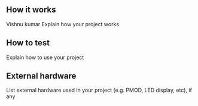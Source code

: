 <!---

This file is used to generate your project datasheet. Please fill in the information below and delete any unused
sections.

You can also include images in this folder and reference them in the markdown. Each image must be less than
512 kb in size, and the combined size of all images must be less than 1 MB.
-->

## How it works
Vishnu kumar
Explain how your project works

## How to test

Explain how to use your project

## External hardware

List external hardware used in your project (e.g. PMOD, LED display, etc), if any
